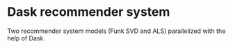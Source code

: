 # Dask recommender system
Two recommender system models (Funk SVD and ALS) parallelized with the help of Dask.
